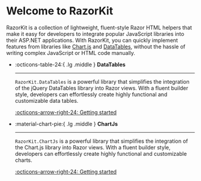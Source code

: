 # Welcome to RazorKit

RazorKit is a collection of lightweight, fluent-style Razor HTML helpers that make it easy for developers to integrate popular JavaScript libraries into their ASP.NET applications. 
With RazorKit, you can quickly implement features from libraries like [Chart.js](https://ekondur.github.io/RazorKit/chartjs/) and [DataTables](https://ekondur.github.io/RazorKit/datatables/), without the hassle of writing complex JavaScript or HTML code manually.

<div class="grid cards" markdown>

-   :octicons-table-24:{ .lg .middle } __DataTables__

    ---

    ```RazorKit.DataTables``` is a powerful library that simplifies the integration of the jQuery DataTables
	library into Razor views. With a fluent builder style, developers can effortlessly create highly functional and customizable data tables.

    [:octicons-arrow-right-24: Getting started](https://ekondur.github.io/RazorKit/datatables/)

-   :material-chart-pie:{ .lg .middle } __ChartJs__

    ---

    ```RazorKit.ChartJs``` is a powerful library that simplifies the integration of the Chart.js library into Razor views. 
	With a fluent builder style, developers can effortlessly create highly functional and customizable charts.

    [:octicons-arrow-right-24: Getting started](https://ekondur.github.io/RazorKit/chartjs/)

</div>
